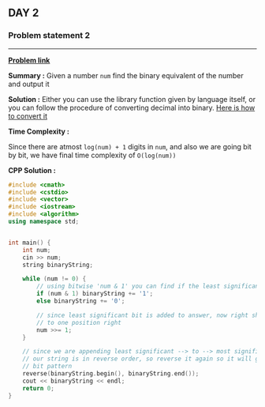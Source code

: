 ## DAY 2

### **Problem statement 2**

---

[**Problem link**](https://www.hackerrank.com/contests/day-2-of-30/challenges/frame-it-up)

**Summary :** Given a number `num` find the binary equivalent of the number and output it

**Solution :** Either you can use the library function given by language itself, or you can follow the procedure of converting decimal into binary. [Here is how to convert it](https://www.geeksforgeeks.org/program-decimal-binary-conversion/)

**Time Complexity :**

Since there are atmost `log(num) + 1` digits in `num`, and also we are going bit by bit, we have final time complexity of `O(log(num))`

**CPP Solution :**

```cpp
#include <cmath>
#include <cstdio>
#include <vector>
#include <iostream>
#include <algorithm>
using namespace std;


int main() {
    int num;
    cin >> num;
    string binaryString;

    while (num != 0) {
        // using bitwise 'num & 1' you can find if the least significant bit is 1 or 0
        if (num & 1) binaryString += '1';
        else binaryString += '0';

        // since least significant bit is added to answer, now right shift the current number
        // to one position right
        num >>= 1;
    }

    // since we are appending least significant --> to --> most significant bit
    // our string is in reverse order, so reverse it again so it will give correct
    // bit pattern
    reverse(binaryString.begin(), binaryString.end());
    cout << binaryString << endl;
    return 0;
}
```
